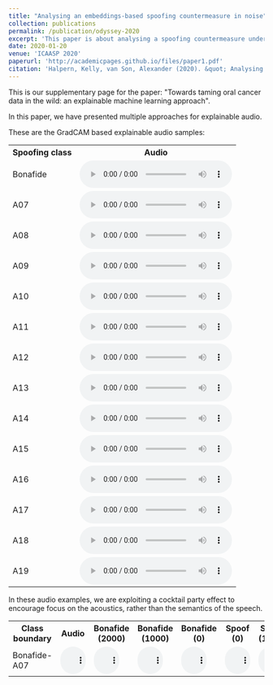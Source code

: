 ```yaml
---
title: "Analysing an embeddings-based spoofing countermeasure in noise"
collection: publications
permalink: /publication/odyssey-2020
excerpt: 'This paper is about analysing a spoofing countermeasure under noisy conditions.'
date: 2020-01-20
venue: 'ICAASP 2020'
paperurl: 'http://academicpages.github.io/files/paper1.pdf'
citation: 'Halpern, Kelly, van Son, Alexander (2020). &quot; Analysing an embeddings-based spoofing countermeasure in noise; <i>ODYSSEY 2020</i>. 1(1).'
---
```


This is our supplementary page for the paper: "Towards taming oral cancer data in the wild: an explainable machine learning approach".

In this paper, we have presented multiple approaches for explainable audio.

These are the GradCAM based explainable audio samples:

 <table style="width:100%">
  <tr>
    <th>Spoofing class</th>
    <th>Audio</th>
  </tr>
  <tr>
    <td>Bonafide</td>
    <td>
 <audio controls>
  <source src="/images/odyssey_audio/three_format_-.wav" type="audio/wav">
</audio> 
</td>
  </tr>
  <tr>
    <td>A07</td>
    <td>
 <audio controls>
  <source src="/images/odyssey_audio/three_format_A07.wav" type="audio/wav">
</audio> 
</td>
  </tr>
  <tr>
    <td>A08</td>
    <td>
 <audio controls>
  <source src="/images/odyssey_audio/three_format_A08.wav" type="audio/wav">
</audio> 
</td>
  </tr>
  <tr>
    <td>A09</td>
    <td>
 <audio controls>
  <source src="/images/odyssey_audio/three_format_A09.wav" type="audio/wav">
</audio> 
</td>
  </tr>
  <tr>
    <td>A10</td>
    <td>
 <audio controls>
  <source src="/images/odyssey_audio/three_format_A10.wav" type="audio/wav">
</audio> 
</td>
  </tr>
  <tr>
    <td>A11</td>
    <td>
 <audio controls>
  <source src="/images/odyssey_audio/three_format_A11.wav" type="audio/wav">
</audio> 
</td>
  </tr>
  <tr>
    <td>A12</td>
    <td>
 <audio controls>
  <source src="/images/odyssey_audio/three_format_A12.wav" type="audio/wav">
</audio> 
</td>
  </tr>
  <tr>
    <td>A13</td>
    <td>
 <audio controls>
  <source src="/images/odyssey_audio/three_format_A13.wav" type="audio/wav">
</audio> 
</td>
  </tr>
  <tr>
    <td>A14</td>
    <td>
 <audio controls>
  <source src="/images/odyssey_audio/three_format_A14.wav" type="audio/wav">
</audio> 
</td>
  </tr>
  <tr>
    <td>A15</td>
    <td>
 <audio controls>
  <source src="/images/odyssey_audio/three_format_A15.wav" type="audio/wav">
</audio> 
</td>
  </tr>
  <tr>
    <td>A16</td>
    <td>
 <audio controls>
  <source src="/images/odyssey_audio/three_format_A16.wav" type="audio/wav">
</audio> 
</td>
  </tr>
  <tr>
    <td>A17</td>
    <td>
 <audio controls>
  <source src="/images/odyssey_audio/three_format_A17.wav" type="audio/wav">
</audio> 
</td>
  </tr>
  <tr>
    <td>A18</td>
    <td>
 <audio controls>
  <source src="/images/odyssey_audio/three_format_A18.wav" type="audio/wav">
</audio> 
</td>
  </tr>
  <tr>
    <td>A19</td>
    <td>
 <audio controls>
  <source src="/images/odyssey_audio/three_format_A19.wav" type="audio/wav">
</audio> 
</td>
  </tr>
</table> 

In these audio examples, we are exploiting a cocktail party effect to encourage focus on the acoustics, rather than
the semantics of the speech.

 <table style="width:100%">
  <tr>
    <th>Class boundary</th>
    <th>Audio</th>
    <th>Bonafide (2000)</th>
    <th>Bonafide (1000)</th>
    <th>Bonafide (0)</th>
    <th>Spoof (0)</th>
    <th>Spoof (1000)</th>
    <th>Bonafide (2000)</th>
  </tr>
  <tr>
    <td>Bonafide-A07</td>
    <td>
 <audio controls style="width: 50px;">
  <source src="/images/mean_audios/mean_audio_bonafide_A07_add_num_2000.wav" type="audio/wav">
</audio> 
</td>
    <td>
 <audio controls style="width: 50px;">
  <source src="/images/mean_audios/mean_audio_bonafide_A07_add_num_1000.wav" type="audio/wav" >
</audio> 
</td>
    <td>
 <audio controls style="width: 50px;">
  <source src="/images/mean_audios/mean_audio_bonafide_A07_add_num_0.wav" type="audio/wav" >
</audio> 
</td>
    <td>
 <audio controls style="width: 50px;">
  <source src="/images/mean_audios/mean_audio_spoof_A07_add_num_0.wav" type="audio/wav" >
</audio> 
</td>
    <td>
 <audio controls style="width: 50px;">
  <source src="/images/mean_audios/mean_audio_spoof_A07_add_num_0.wav" type="audio/wav" >
</audio> 
</td>
    <td>
 <audio controls style="width: 50px;">
  <source src="/images/mean_audios/mean_audio_spoof_A07_add_num_0.wav" type="audio/wav" >
</audio> 
</td>
  </tr>
</table> 






